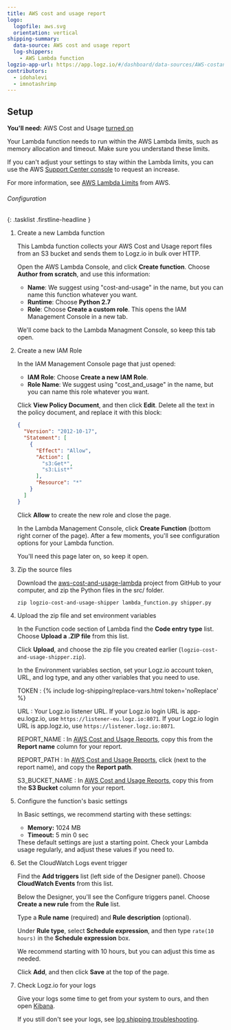 ```yaml
---
title: AWS cost and usage report
logo:
  logofile: aws.svg
  orientation: vertical
shipping-summary:
  data-source: AWS cost and usage report
  log-shippers:
    - AWS Lambda function
logzio-app-url: https://app.logz.io/#/dashboard/data-sources/AWS-costandusagereport
contributors:
  - idohalevi
  - imnotashrimp
---
```


## Setup

**You'll need:** AWS Cost and Usage [turned on](https://docs.aws.amazon.com/awsaccountbilling/latest/aboutv2/billing-getting-started.html)

<div class="info-box important">
  Your Lambda function needs to run within the AWS Lambda limits, such as memory allocation and timeout.
  Make sure you understand these limits.


  If you can't adjust your settings to stay within the Lambda limits, you can use the AWS [Support Center console](https://console.aws.amazon.com/support/v1#/case/create?issueType=service-limit-increase) to request an increase.


  For more information, see [AWS Lambda Limits](https://docs.aws.amazon.com/lambda/latest/dg/limits.html) from AWS.
</div>

###### Configuration

{: .tasklist .firstline-headline }
1. Create a new Lambda function

    This Lambda function collects your AWS Cost and Usage report files from an S3 bucket and sends them to Logz.io in bulk over HTTP.

    Open the AWS Lambda Console, and click **Create function**.
    Choose **Author from scratch**, and use this information:

    * **Name**: We suggest using "cost-and-usage" in the name, but you can name this function whatever you want.
    * **Runtime**: Choose **Python 2.7**
    * **Role**: Choose **Create a custom role**. This opens the IAM Management Console in a new tab.

    We'll come back to the Lambda Managment Console, so keep this tab open.

2. Create a new IAM Role

    In the IAM Management Console page that just opened:

    * **IAM Role**: Choose **Create a new IAM Role**.
    * **Role Name**: We suggest using "cost_and_usage" in the name, but you can name this role whatever you want.

    Click **View Policy Document**, and then click **Edit**. Delete all the text in the policy document, and replace it with this block:

    ```json
    {
      "Version": "2012-10-17",
      "Statement": [
        {
          "Effect": "Allow",
          "Action": [
            "s3:Get*",
            "s3:List*"
          ],
          "Resource": "*"
        }
      ]
    }
    ```

    Click **Allow** to create the new role and close the page.

    In the Lambda Management Console, click **Create Function** (bottom right corner of the page). After a few moments, you'll see configuration options for your Lambda function.

    You'll need this page later on, so keep it open.

3. Zip the source files

    Download the [aws-cost-and-usage-lambda](https://github.com/logzio/aws-cost-and-usage-lambda) project from GitHub to your computer, and zip the Python files in the src/ folder.

    ```shell
    zip logzio-cost-and-usage-shipper lambda_function.py shipper.py
    ```

4. Upload the zip file and set environment variables

    In the Function code section of Lambda find the **Code entry type** list. Choose **Upload a .ZIP file** from this list.

    Click **Upload**, and choose the zip file you created earlier (`logzio-cost-and-usage-shipper.zip`).

    In the Environment variables section, set your Logz.io account token, URL, and log type, and any other variables that you need to use.

    TOKEN <span class="required-param"></span>
    : {% include log-shipping/replace-vars.html token='noReplace' %}
      <!-- logzio:account-token -->

    URL <span class="required-param"></span>
    : Your Logz.io listener URL.
      If your Logz.io login URL is app-eu.logz.io, use `https://listener-eu.logz.io:8071`.
      If your Logz.io login URL is app.logz.io, use `https://listener.logz.io:8071`.

    REPORT_NAME
    : In [AWS Cost and Usage Reports](https://console.aws.amazon.com/billing/home?#/reports), copy this from the **Report name** column for your report.

    REPORT_PATH
    : In [AWS Cost and Usage Reports](https://console.aws.amazon.com/billing/home?#/reports), click <i class="fas fa-caret-right"></i> (next to the report name), and copy the **Report path**.

    S3_BUCKET_NAME
    : In [AWS Cost and Usage Reports](https://console.aws.amazon.com/billing/home?#/reports), copy this from the **S3 Bucket** column for your report.

5. Configure the function's basic settings

    In Basic settings, we recommend starting with these settings:

    * **Memory:** 1024 MB
    * **Timeout:** 5 min 0 sec

    <div class="info-box note">
    These default settings are just a starting point.
    Check your Lambda usage regularly, and adjust these values if you need to.
    </div>

6. Set the CloudWatch Logs event trigger

    Find the **Add triggers** list (left side of the Designer panel). Choose **CloudWatch Events** from this list.

    Below the Designer, you'll see the Configure triggers panel. Choose **Create a new rule** from the **Rule** list.

    Type a **Rule name** (required) and **Rule description** (optional).

    Under **Rule type**, select **Schedule expression**, and then type `rate(10 hours)` in the **Schedule expression** box.

    <div class="info-box note">
      We recommend starting with 10 hours, but you can adjust this time as needed.
    </div>

    Click **Add**, and then click **Save** at the top of the page.

7. Check Logz.io for your logs

    Give your logs some time to get from your system to ours, and then open [Kibana](https://app.logz.io/#/dashboard/kibana).

    If you still don't see your logs, see [log shipping troubleshooting]({{site.baseurl}}/user-guide/log-shipping/log-shipping-troubleshooting.html).